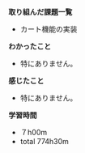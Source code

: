 **取り組んだ課題一覧**
* カート機能の実装

**わかったこと**
* 特にありません。
  
**感じたこと**
* 特にありません。

**学習時間**
* ７h00m
 * total 774h30m
